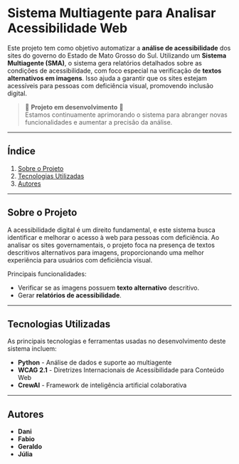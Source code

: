 # Sistema Multiagente para Analisar Acessibilidade Web

Este projeto tem como objetivo automatizar a **análise de acessibilidade** dos sites do governo do Estado de Mato Grosso do Sul. Utilizando um **Sistema Multiagente (SMA)**, o sistema gera relatórios detalhados sobre as condições de acessibilidade, com foco especial na verificação de **textos alternativos em imagens**. Isso ajuda a garantir que os sites estejam acessíveis para pessoas com deficiência visual, promovendo inclusão digital.

> 🚧 **Projeto em desenvolvimento** 🚧  
> Estamos continuamente aprimorando o sistema para abranger novas funcionalidades e aumentar a precisão da análise.

---

## Índice

1. [Sobre o Projeto](#sobre-o-projeto)
2. [Tecnologias Utilizadas](#tecnologias-utilizadas)
3. [Autores](#autores)

---

## Sobre o Projeto

A acessibilidade digital é um direito fundamental, e este sistema busca identificar e melhorar o acesso à web para pessoas com deficiência. Ao analisar os sites governamentais, o projeto foca na presença de textos descritivos alternativos para imagens, proporcionando uma melhor experiência para usuários com deficiência visual.

Principais funcionalidades:
- Verificar se as imagens possuem **texto alternativo** descritivo.
- Gerar **relatórios de acessibilidade**.

---

## Tecnologias Utilizadas

As principais tecnologias e ferramentas usadas no desenvolvimento deste sistema incluem:

- **Python** - Análise de dados e suporte ao multiagente
- **WCAG 2.1** - Diretrizes Internacionais de Acessibilidade para Conteúdo Web
- **CrewAI** - Framework de inteligência artificial colaborativa

---

## Autores
- **Dani**
- **Fabio**
- **Geraldo**
- **Júlia**
